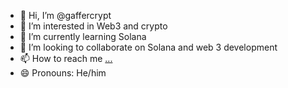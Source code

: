 - 👋 Hi, I’m @gaffercrypt
- 👀 I’m interested in Web3 and crypto
- 🌱 I’m currently learning Solana
- 💞️ I’m looking to collaborate on Solana and web 3 development
- 📫 How to reach me [...](https://twitter.com/gaffercrypt)
- 😄 Pronouns: He/him


<!---
gaffercrypt/gaffercrypt is a ✨ special ✨ repository because its `README.md` (this file) appears on your GitHub profile.
You can click the Preview link to take a look at your changes.
--->
